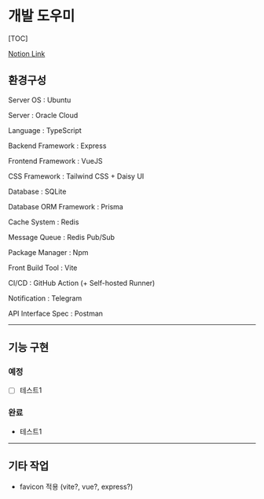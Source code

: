 # 개발 도우미

[TOC]

[Notion Link](https://www.notion.so/4d3b8c7aeb0b4b149da887c6dbdc609b)

## 환경구성

Server OS : Ubuntu

Server : Oracle Cloud

Language : TypeScript

Backend Framework : Express

Frontend Framework : VueJS

CSS Framework : Tailwind CSS + Daisy UI

Database : SQLite

Database ORM Framework : Prisma

Cache System : Redis

Message Queue : Redis Pub/Sub

Package Manager : Npm

Front Build Tool : Vite

CI/CD : GitHub Action (+ Self-hosted Runner)

Notification : Telegram

API Interface Spec : Postman

---

## 기능 구현

### 예정

- [ ] 테스트1

### 완료

- 테스트1

---

## 기타 작업

- favicon 적용 (vite?, vue?, express?)
